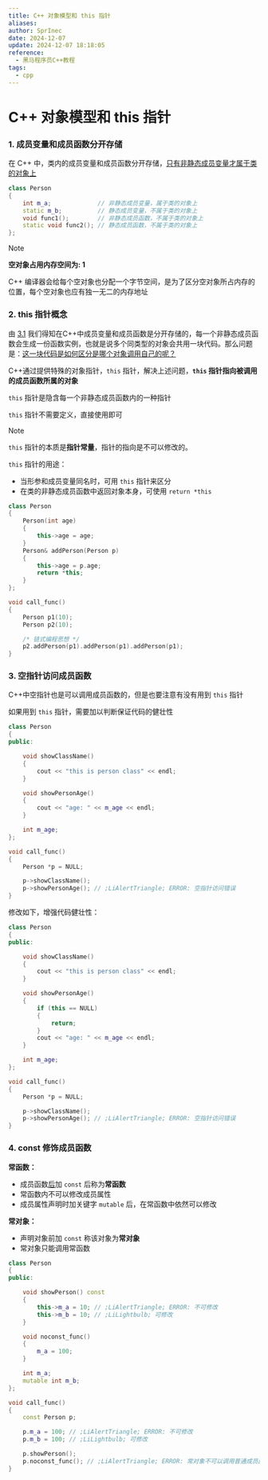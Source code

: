 ```yaml
---
title: C++ 对象模型和 this 指针
aliases: 
author: SprInec
date: 2024-12-07
update: 2024-12-07 18:18:05
reference:
  - 黑马程序员C++教程
tags:
  - cpp
---
```

# C++ 对象模型和 this 指针

### 1. 成员变量和成员函数分开存储

在 C++ 中，类内的成员变量和成员函数分开存储，<u>只有非静态成员变量才属于类的对象上</u>

```cpp
class Person
{
	int m_a;             // 非静态成员变量，属于类的对象上
	static m_b;          // 静态成员变量，不属于类的对象上
	void func1();        // 非静态成员函数，不属于类的对象上
	static void func2(); // 静态成员函数，不属于类的对象上
};
```

>[!Note] 
> 
> **空对象占用内存空间为: 1**
> 
> C++ 编译器会给每个空对象也分配一个字节空间，是为了区分空对象所占内存的位置，每个空对象也应有独一无二的内存地址

### 2. this 指针概念

由 [3.1](#3.1%20成员变量和成员函数分开存储) 我们得知在C++中成员变量和成员函数是分开存储的，每一个非静态成员函数会生成一份函数实例，也就是说多个同类型的对象会共用一块代码。那么问题是：<u>这一块代码是如何区分是哪个对象调用自己的呢？</u>

C++通过提供特殊的对象指针，`this` 指针，解决上述问题，**`this` 指针指向被调用的成员函数所属的对象**

`this` 指针是隐含每一个非静态成员函数内的一种指针

`this` 指针不需要定义，直接使用即可

>[!Note] 
> 
> `this` 指针的本质是**指针常量**，指针的指向是不可以修改的。

`this` 指针的用途：

- 当形参和成员变量同名时，可用 `this` 指针来区分
- 在类的非静态成员函数中返回对象本身，可使用 `return *this`

```cpp hl:5,10,20 fix:19
class Person
{
	Person(int age)
	{
		this->age = age;
	}
	Person& addPerson(Person p)
	{
		this->age = p.age;
		return *this;
	}
};

void call_func()
{
	Person p1(10);
	Person p2(10);

	/* 链式编程思想 */
	p2.addPerson(p1).addPerson(p1).addPerson(p1);
}
```

### 3. 空指针访问成员函数

C++中空指针也是可以调用成员函数的，但是也要注意有没有用到 `this`  指针

如果用到 `this` 指针，需要加以判断保证代码的健壮性


```cpp error:23 info:12
class Person
{
public:

	void showClassName()
	{
		cout << "this is person class" << endl;
	}

	void showPersonAge()
	{
		cout << "age: " << m_age << endl;
	}

	int m_age;
};

void call_func()
{
	Person *p = NULL;

	p->showClassName();
	p->showPersonAge(); // ;LiAlertTriangle; ERROR: 空指针访问错误
}
```

修改如下，增强代码健壮性：

```cpp hl:12-15
class Person
{
public:

	void showClassName()
	{
		cout << "this is person class" << endl;
	}

	void showPersonAge()
	{
		if (this == NULL)
		{
			return;
		}
		cout << "age: " << m_age << endl;
	}

	int m_age;
};

void call_func()
{
	Person *p = NULL;

	p->showClassName();
	p->showPersonAge(); // ;LiAlertTriangle; ERROR: 空指针访问错误
}
```

### 4. const 修饰成员函数

**常函数：**

- 成员函数<u>后</u>加 `const` 后称为**常函数** 
- 常函数内不可以修改成员属性
- 成员属性声明时加关键字 `mutable` 后，在常函数中依然可以修改

**常对象：**
- 声明对象前加 `const` 称该对象为**常对象**
- 常对象只能调用常函数

```cpp hl:5,8,17,25,27 error:7,24,28
class Person
{
public:

	void showPerson() const
	{
		this->m_a = 10; // ;LiAlertTriangle; ERROR: 不可修改
		this->m_b = 10; // ;LiLightbulb; 可修改
	}

	void noconst_func()
	{
		m_a = 100;
	}

	int m_a;
	mutable int m_b;
};

void call_func()
{
	const Person p; 

	p.m_a = 100; // ;LiAlertTriangle; ERROR: 不可修改
	p.m_b = 100; // ;LiLightbulb; 可修改

	p.showPerson();
	p.noconst_func(); // ;LiAlertTriangle; ERROR: 常对象不可以调用普通成员函数, 因为普通成员函数可以修改成员属性
}
```

